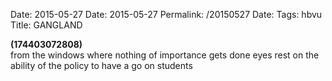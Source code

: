 Date: 2015-05-27
Date: 2015-05-27
Permalink: /20150527
Date: 
Tags: hbvu
Title: GANGLAND
  
**(174403072808)**  
from the windows where nothing of importance gets done eyes rest on the ability of the policy to have a go on students